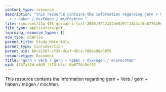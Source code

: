 ```yaml
---
content_type: resource
description: "This resource contains the information regarding gern + Verb / gern\
  \ + haben / m\xF6gen / m\xF6chten."
file: /courses/21g-401-german-i-fall-2008/4747a32de8d9ff13b3cf6b6776a9ef52_MIT21G_401F08_mogen.pdf
file_type: application/pdf
learning_resource_types: []
ocw_type: OCWFile
parent_title: Study Materials
parent_type: CourseSection
parent_uid: b0ca1507-cf3d-dcef-45ce-f688a86a6079
resourcetype: Document
title: "gern + Verb / gern + haben / m\xF6gen / m\xF6chten"
uid: 4747a32d-e8d9-ff13-b3cf-6b6776a9ef52
---
```

This resource contains the information regarding gern + Verb / gern + haben / mögen / möchten.

